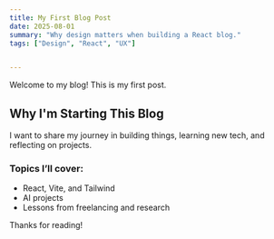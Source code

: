 ```yaml
---
title: My First Blog Post
date: 2025-08-01
summary: "Why design matters when building a React blog."
tags: ["Design", "React", "UX"]


---
```


Welcome to my blog! This is my first post.

## Why I'm Starting This Blog

I want to share my journey in building things, learning new tech, and reflecting on projects.

### Topics I’ll cover:

- React, Vite, and Tailwind
- AI projects
- Lessons from freelancing and research

Thanks for reading!
